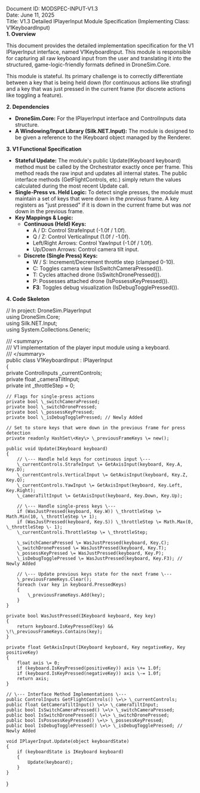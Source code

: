 Document ID: MODSPEC-INPUT-V1.3  
Date: June 11, 2025  
Title: V1.3 Detailed IPlayerInput Module Specification (Implementing Class: V1KeyboardInput)  
**1\. Overview**

This document provides the detailed implementation specification for the V1 IPlayerInput interface, named V1KeyboardInput. This module is responsible for capturing all raw keyboard input from the user and translating it into the structured, game-logic-friendly formats defined in DroneSim.Core.

This module is stateful. Its primary challenge is to correctly differentiate between a key that is being held down (for continuous actions like strafing) and a key that was just pressed in the current frame (for discrete actions like toggling a feature).

**2\. Dependencies**

* **DroneSim.Core:** For the IPlayerInput interface and ControlInputs data structure.  
* **A Windowing/Input Library (Silk.NET.Input):** The module is designed to be given a reference to the IKeyboard object managed by the Renderer.

**3\. V1 Functional Specification**

* **Stateful Update:** The module's public Update(IKeyboard keyboard) method must be called by the Orchestrator exactly once per frame. This method reads the raw input and updates all internal states. The public interface methods (GetFlightControls, etc.) simply return the values calculated during the most recent Update call.  
* **Single-Press vs. Held Logic:** To detect single presses, the module must maintain a set of keys that were down in the *previous* frame. A key registers as "just pressed" if it is down in the current frame but was *not* down in the previous frame.  
* **Key Mappings & Logic:**  
  * **Continuous (Held) Keys:**  
    * A / D: Control StrafeInput (-1.0f / 1.0f).  
    * Q / Z: Control VerticalInput (1.0f / \-1.0f).  
    * Left/Right Arrows: Control YawInput (-1.0f / 1.0f).  
    * Up/Down Arrows: Control camera tilt input.  
  * **Discrete (Single Press) Keys:**  
    * W / S: Increment/Decrement throttle step (clamped 0-10).  
    * C: Toggles camera view (IsSwitchCameraPressed()).  
    * T: Cycles attached drone (IsSwitchDronePressed()).  
    * P: Possesses attached drone (IsPossessKeyPressed()).  
    * **F3**: Toggles debug visualization (IsDebugTogglePressed()).

**4\. Code Skeleton**

// In project: DroneSim.PlayerInput  
using DroneSim.Core;  
using Silk.NET.Input;  
using System.Collections.Generic;

/// \<summary\>  
/// V1 implementation of the player input module using a keyboard.  
/// \</summary\>  
public class V1KeyboardInput : IPlayerInput  
{  
    private ControlInputs \_currentControls;  
    private float \_cameraTiltInput;  
    private int \_throttleStep \= 0;

    // Flags for single-press actions  
    private bool \_switchCameraPressed;  
    private bool \_switchDronePressed;  
    private bool \_possessKeyPressed;  
    private bool \_isDebugTogglePressed; // Newly Added

    // Set to store keys that were down in the previous frame for press detection  
    private readonly HashSet\<Key\> \_previousFrameKeys \= new();

    public void Update(IKeyboard keyboard)  
    {  
        // \--- Handle held keys for continuous input \---  
        \_currentControls.StrafeInput \= GetAxisInput(keyboard, Key.A, Key.D);  
        \_currentControls.VerticalInput \= GetAxisInput(keyboard, Key.Z, Key.Q);  
        \_currentControls.YawInput \= GetAxisInput(keyboard, Key.Left, Key.Right);  
        \_cameraTiltInput \= GetAxisInput(keyboard, Key.Down, Key.Up);

        // \--- Handle single-press keys \---  
        if (WasJustPressed(keyboard, Key.W)) \_throttleStep \= Math.Min(10, \_throttleStep \+ 1);  
        if (WasJustPressed(keyboard, Key.S)) \_throttleStep \= Math.Max(0, \_throttleStep \- 1);  
        \_currentControls.ThrottleStep \= \_throttleStep;

        \_switchCameraPressed \= WasJustPressed(keyboard, Key.C);  
        \_switchDronePressed \= WasJustPressed(keyboard, Key.T);  
        \_possessKeyPressed \= WasJustPressed(keyboard, Key.P);  
        \_isDebugTogglePressed \= WasJustPressed(keyboard, Key.F3); // Newly Added

        // \--- Update previous keys state for the next frame \---  
        \_previousFrameKeys.Clear();  
        foreach (var key in keyboard.PressedKeys)  
        {  
            \_previousFrameKeys.Add(key);  
        }  
    }

    private bool WasJustPressed(IKeyboard keyboard, Key key)  
    {  
        return keyboard.IsKeyPressed(key) && \!\_previousFrameKeys.Contains(key);  
    }  
      
    private float GetAxisInput(IKeyboard keyboard, Key negativeKey, Key positiveKey)  
    {  
        float axis \= 0;  
        if (keyboard.IsKeyPressed(positiveKey)) axis \+= 1.0f;  
        if (keyboard.IsKeyPressed(negativeKey)) axis \-= 1.0f;  
        return axis;  
    }

    // \--- Interface Method Implementations \---  
    public ControlInputs GetFlightControls() \=\> \_currentControls;  
    public float GetCameraTiltInput() \=\> \_cameraTiltInput;  
    public bool IsSwitchCameraPressed() \=\> \_switchCameraPressed;  
    public bool IsSwitchDronePressed() \=\> \_switchDronePressed;  
    public bool IsPossessKeyPressed() \=\> \_possessKeyPressed;  
    public bool IsDebugTogglePressed() \=\> \_isDebugTogglePressed; // Newly Added

    void IPlayerInput.Update(object keyboardState)  
    {  
        if (keyboardState is IKeyboard keyboard)  
        {  
            Update(keyboard);  
        }  
    }  
}  